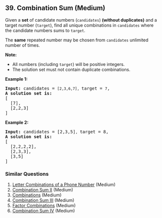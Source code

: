 <!--|This file generated by command(leetcode description); DO NOT EDIT.    |-->
<!--+----------------------------------------------------------------------+-->
<!--|@author    Openset <openset.wang@gmail.com>                           |-->
<!--|@link      https://github.com/openset                                 |-->
<!--|@home      https://github.com/openset/leetcode                        |-->
<!--+----------------------------------------------------------------------+-->

## 39. Combination Sum (Medium)

<p>Given a <strong>set</strong> of candidate numbers (<code>candidates</code>) <strong>(without duplicates)</strong> and a target number (<code>target</code>), find all unique combinations in <code>candidates</code>&nbsp;where the candidate numbers sums to <code>target</code>.</p>

<p>The <strong>same</strong> repeated number may be chosen from <code>candidates</code>&nbsp;unlimited number of times.</p>

<p><strong>Note:</strong></p>

<ul>
	<li>All numbers (including <code>target</code>) will be positive integers.</li>
	<li>The solution set must not contain duplicate combinations.</li>
</ul>

<p><strong>Example 1:</strong></p>

<pre>
<strong>Input:</strong> candidates = <code>[2,3,6,7], </code>target = <code>7</code>,
<strong>A solution set is:</strong>
[
  [7],
  [2,2,3]
]
</pre>

<p><strong>Example 2:</strong></p>

<pre>
<strong>Input:</strong> candidates = [2,3,5]<code>, </code>target = 8,
<strong>A solution set is:</strong>
[
&nbsp; [2,2,2,2],
&nbsp; [2,3,3],
&nbsp; [3,5]
]
</pre>


### Similar Questions
  1. [Letter Combinations of a Phone Number](https://github.com/openset/leetcode/tree/master/solution/letter-combinations-of-a-phone-number) (Medium)
  1. [Combination Sum II](https://github.com/openset/leetcode/tree/master/solution/combination-sum-ii) (Medium)
  1. [Combinations](https://github.com/openset/leetcode/tree/master/solution/combinations) (Medium)
  1. [Combination Sum III](https://github.com/openset/leetcode/tree/master/solution/combination-sum-iii) (Medium)
  1. [Factor Combinations](https://github.com/openset/leetcode/tree/master/solution/factor-combinations) (Medium)
  1. [Combination Sum IV](https://github.com/openset/leetcode/tree/master/solution/combination-sum-iv) (Medium)
